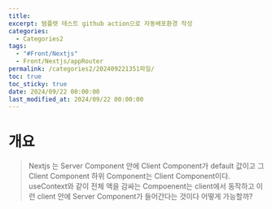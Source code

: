 ```yaml
---
title: 
excerpt: 템플렛 테스트 github action으로 자동배포환경 작성
categories:
  - Categories2
tags:
  - "#Front/Nextjs"
  - Front/Nextjs/appRouter
permalink: /categories2/202409221351파일/
toc: true
toc_sticky: true
date: 2024/09/22 00:00:00
last_modified_at: 2024/09/22 00:00:00
---
```

# 개요
> Nextjs 는 Server Component 안에 Client Component가 default 값이고 그 Client Component 하위 Component는 Client Component이다. useContext와 같이 전체 액을 감싸는 Compoenent는 client에서 동작하고 이런 client 안에 Server Component가 들어간다는 것이다 어떻게 가능할까? 